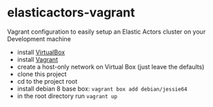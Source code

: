 elasticactors-vagrant
=====================

Vagrant configuration to easily setup an Elastic Actors cluster on your Development machine

* install [VirtualBox](https://www.virtualbox.org/wiki/Downloads)
* install [Vagrant](http://www.vagrantup.com/downloads.html)
* create a host-only network on Virtual Box (just leave the defaults)
* clone this project
* cd to the project root
* install debian 8 base box: ```vagrant box add debian/jessie64```
* in the root directory run ```vagrant up```
